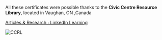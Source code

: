 All these certificates were possible thanks to the  **Civic Centre Resource Library**, located in Vaughan, ON ,Canada

[Articles & Research : LinkedIn Learning](https://www.vaughanpl.info/databases/view/LinkedIn_Learning)


![CCRL](https://github.com/GBlanch/Portfolio/assets/136500426/7ff4b45f-e33a-461e-aaf3-22a4762480ba)
